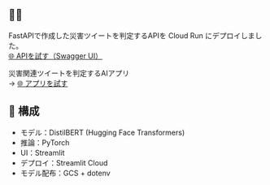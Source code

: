 ## 🚀😼
FastAPIで作成した災害ツイートを判定するAPIを Cloud Run にデプロイしました。  
[🌐 APIを試す（Swagger UI）](https://distilbert-api-26127316042.asia-northeast1.run.app/docs)


災害関連ツイートを判定するAIアプリ  
→ [🌐 アプリを試す](https://distilbert-api-deploy-cztkh7p8qtj8tgbvm4szuv.streamlit.app/)

## 🔧 構成
- モデル：DistilBERT (Hugging Face Transformers)
- 推論：PyTorch
- UI：Streamlit
- デプロイ：Streamlit Cloud
- モデル配布：GCS + dotenv
